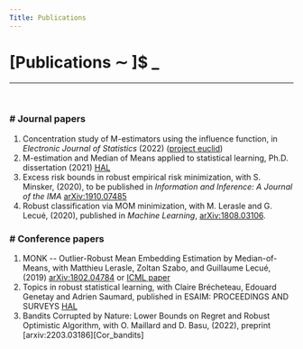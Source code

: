 ```yaml
---
Title: Publications
---
```


# [Publications ∼ ]$ _

---
&nbsp;

### \# Journal papers

1. Concentration study of M-estimators using the influence function, in *Electronic Journal of Statistics*  (2022) ([project euclid][EJS])
2. M-estimation and Median of Means applied to statistical learning, Ph.D. dissertation (2021) [HAL][these_hal]
3. Excess risk bounds in robust empirical risk minimization, with S. Minsker, (2020), to be published in *Information and Inference: A
Journal of the IMA* [arXiv:1910.07485][RERM_arxiv]
4. Robust classification via MOM minimization, with M. Lerasle and G. Lecué, (2020), published in *Machine Learning*, [arXiv:1808.03106][MOMRM_arxiv].

### \# Conference papers

1. MONK -- Outlier-Robust Mean Embedding Estimation by Median-of-Means, with  Matthieu Lerasle, Zoltan Szabo, and Guillaume Lecué, (2019) [arXiv:1802.04784][MONK_arxiv] or [ICML paper][MONK_ICML]
2. Topics in robust statistical learning, with  Claire Brécheteau, Edouard Genetay and Adrien Saumard, published in ESAIM: PROCEEDINGS AND SURVEYS [HAL][mass]
3. Bandits Corrupted by Nature: Lower Bounds on Regret and Robust Optimistic Algorithm, with O. Maillard and D. Basu, (2022), preprint [arxiv:2203.03186][Cor_bandits]


[MOMRM_arxiv]: https://arxiv.org/abs/1808.03106
[RERM_arxiv]: https://arxiv.org/abs/1910.07485
[MONK_arxiv]: https://arxiv.org/abs/1802.04784
[MONK_ICML]: http://proceedings.mlr.press/v97/lerasle19a.html
[EJS]: https://projecteuclid.org/journals/electronic-journal-of-statistics/volume-16/issue-1/Concentration-study-of-M-estimators-using-the-influence-function/10.1214/22-EJS2030.full
[these_hal]: https://hal-universite-paris-saclay.archives-ouvertes.fr/tel-03132439v1
[mass]: https://hal.archives-ouvertes.fr/hal-03605702v1
